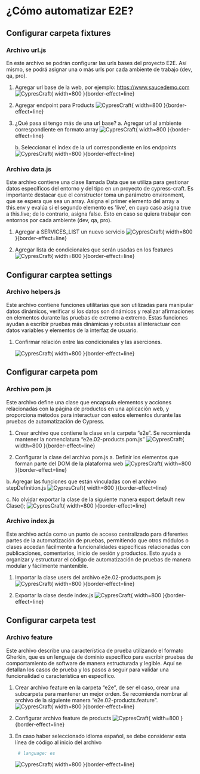 # ¿Cómo automatizar E2E?

## Configurar carpeta fixtures

### Archivo url.js

En este archivo se podrán configurar las urls bases del proyecto E2E. Así mismo, se podrá asignar una o más urls por cada ambiente de trabajo (dev, qa, pro).

1. Agregar url base de la web, por ejemplo:
   https://www.saucedemo.com
   ![CypresCraft](e2eurls_1.png){ width=800 }{border-effect=line}

2. Agregar endpoint para Products
   ![CypresCraft](e2eurls_2.png){ width=800 }{border-effect=line}

3. ¿Qué pasa si tengo más de una url base?
    a. Agregar url al ambiente correspondiente en formato array
   ![CypresCraft](e2eurls_3a.png){ width=800 }{border-effect=line}

    b. Seleccionar el index de la url correspondiente en los endpoints
   ![CypresCraft](e2eurls_3b.png){ width=800 }{border-effect=line}

### Archivo data.js

Este archivo contiene una clase llamada Data que se utiliza para gestionar datos específicos del entorno y del tipo en un proyecto de cypress-craft. Es importante destacar que el constructor toma un parámetro environment, que se espera que sea un array. Asigna el primer elemento del array a this.env y evalúa si el segundo elemento es 'live', en cuyo caso asigna true a this.live; de lo contrario, asigna false. Esto en caso se quiera trabajar con entornos por cada ambiente (dev, qa, pro).

1. Agregar a SERVICES_LIST un nuevo servicio
   ![CypresCraft](e2edata_1.png){ width=800 }{border-effect=line}

2. Agregar lista de condicionales que serán usadas en los features
   ![CypresCraft](e2edata_2.png){ width=800 }{border-effect=line}

## Configurar carptea settings

### Archivo helpers.js

Este archivo contiene funciones utilitarias que son utilizadas para manipular datos dinámicos, verificar si los datos son dinámicos y realizar afirmaciones en elementos durante las pruebas de extremo a extremo. Estas funciones ayudan a escribir pruebas más dinámicas y robustas al interactuar con datos variables y elementos de la interfaz de usuario.

1. Confirmar relación entre las condicionales y las aserciones.

   ![CypresCraft](e2ehelpers_1.png){ width=800 }{border-effect=line}

## Configurar carpeta pom

### Archivo pom.js

Este archivo define una clase que encapsula elementos y acciones relacionadas con la página de productos en una aplicación web, y proporciona métodos para interactuar con estos elementos durante las pruebas de automatización de Cypress.

1. Crear archivo que contiene la clase en la carpeta “e2e”. Se recomienda mantener la nomenclatura “e2e.02-products.pom.js”
   ![CypresCraft](e2epom_1.png){ width=800 }{border-effect=line}

2. Configurar la clase del archivo pom.js
a. Definir los elementos que forman parte del DOM de la plataforma web
   ![CypresCraft](e2epom_2a.png){ width=800 }{border-effect=line}

b. Agregar las funciones que están vinculadas con el archivo stepDefinition.js
   ![CypresCraft](e2epom_2b.png){ width=800 }{border-effect=line}

c. No olvidar exportar la clase de la siguiente manera
   export default new Clase();
   ![CypresCraft](e2epom_2c.png){ width=800 }{border-effect=line}

### Archivo index.js

Este archivo actúa como un punto de acceso centralizado para diferentes partes de la automatización de pruebas, permitiendo que otros módulos o clases accedan fácilmente a funcionalidades específicas relacionadas con publicaciones, comentarios, inicio de sesión y productos. Esto ayuda a organizar y estructurar el código de automatización de pruebas de manera modular y fácilmente mantenible.

1. Importar la clase users del archivo e2e.02-products.pom.js
   ![CypresCraft](e2eindex_1.png){ width=800 }{border-effect=line}

2. Exportar la clase desde index.js
   ![CypresCraft](e2eindex_2.png){ width=800 }{border-effect=line}

## Configurar carpeta test

### Archivo feature

Este archivo describe una característica de prueba utilizando el formato Gherkin, que es un lenguaje de dominio específico para escribir pruebas de comportamiento de software de manera estructurada y legible. Aquí se detallan los casos de prueba y los pasos a seguir para validar una funcionalidad o característica en específico. 

1. Crear archivo feature en la carpeta “e2e”, de ser el caso, crear una subcarpeta para mantener un mejor orden. Se recomienda nombrar al archivo de la siguiente manera “e2e.02-products.feature”.
   ![CypresCraft](e2efeature_1.png){ width=800 }{border-effect=line}

2. Configurar archivo feature de products
   ![CypresCraft](e2efeature_2.png){ width=800 }{border-effect=line}

3. En caso haber seleccionado idioma español, se debe considerar esta línea de código al inicio del archivo
   ```bash
    # language: es
   ```
   ![CypresCraft](e2efeature_3.png){ width=800 }{border-effect=line}
